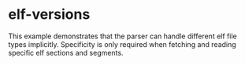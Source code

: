 # elf-versions

This example demonstrates that the parser can handle different elf file types implicitly. Specificity is only required when fetching and reading specific elf sections and segments.
